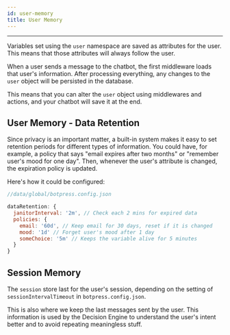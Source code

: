 ```yaml
---
id: user-memory
title: User Memory
---
```


--------------------

Variables set using the `user` namespace are saved as attributes for the user. This means that those attributes will always follow the user.

When a user sends a message to the chatbot, the first middleware loads that user's information. After processing everything, any changes to the `user` object will be persisted in the database.

This means that you can alter the `user` object using middlewares and actions, and your chatbot will save it at the end.

## User Memory - Data Retention

Since privacy is an important matter, a built-in system makes it easy to set retention periods for different types of information. You could have, for example, a policy that says "email expires after two months" or "remember user's mood for one day". Then, whenever the user's attribute is changed, the expiration policy is updated.

Here's how it could be configured:

```js
//data/global/botpress.config.json

dataRetention: {
  janitorInterval: '2m', // Check each 2 mins for expired data
  policies: {
    email: '60d', // Keep email for 30 days, reset if it is changed
    mood: '1d' // Forget user's mood after 1 day
    someChoice: '5m' // Keeps the variable alive for 5 minutes
  }
}
```

## Session Memory

The `session` store last for the user's session, depending on the setting of `sessionIntervalTimeout` in `botpress.config.json`.

This is also where we keep the last messages sent by the user. This information is used by the Decision Engine to understand the user's intent better and to avoid repeating meaningless stuff.
